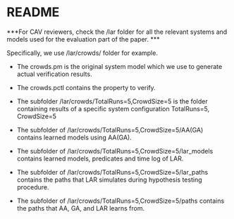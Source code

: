 # README #

***For CAV reviewers, check the /lar folder for all the relevant systems and models used for the evaluation part of the paper. ***

Specifically, we use /lar/crowds/ folder for example.

* The crowds.pm is the original system model which we use to generate actual verification results.

* The crowds.pctl contains the property to verify.

* The subfolder /lar/crowds/TotalRuns=5,CrowdSize=5 is the folder containing results of a specific system configuration TotalRuns=5, CrowdSize=5

* The subfolder of /lar/crowds/TotalRuns=5,CrowdSize=5/AA(GA) contains learned models using AA(GA).

* The subfolder of /lar/crowds/TotalRuns=5,CrowdSize=5/lar_models contains learned models, predicates and time log of LAR.

* The subfolder of /lar/crowds/TotalRuns=5,CrowdSize=5/lar_paths contains the paths that LAR simulates during hypothesis testing procedure.

* The subfolder of /lar/crowds/TotalRuns=5,CrowdSize=5/paths contains the paths that AA, GA, and LAR learns from.